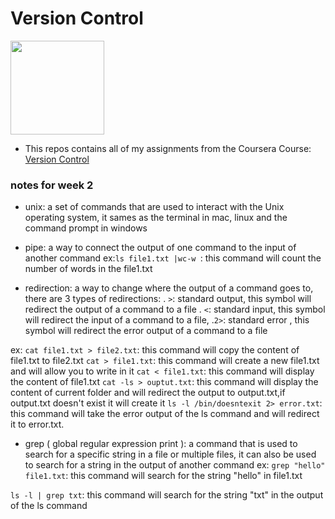 # Version Control

<img src="../meta-logo.png" width=150>

- This repos contains all of my assignments from the Coursera Course: [Version Control](https://www.coursera.org/learn/introduction-to-version-control?specialization=meta-front-end-developer)

### notes for week 2

- unix: a set of commands that are used to interact with the Unix operating system, it sames as the terminal in mac, linux and the command prompt in windows

- pipe: a way to connect the output of one command to the input of another command
ex:` ls file1.txt |wc-w  `: this command will count the number of words in the file1.txt

- redirection: a way to change where the output of a command goes to, there are 3 types of redirections:
. `>`: standard output, this symbol will redirect the output of a command to a file
. `<`:  standard input, this symbol will redirect the input of a command to a file, 
.`2>`: standard error , this symbol will redirect the error output of a command to a file

ex:  `cat file1.txt > file2.txt`: this command will copy the content of file1.txt to file2.txt
`cat > file1.txt`: this command will create a new file1.txt and will allow you to write in it
`cat < file1.txt`: this command will display the content of file1.txt
`cat -ls > ouptut.txt`: this command will display the content of current folder and will redirect the output to output.txt,if output.txt doesn't exist it will create it
`ls -l /bin/doesntexit 2> error.txt`: this command will take the error output of the ls command and will redirect it to error.txt.

- grep ( global regular expression print ): a command that is used to search for a specific string in a file or multiple files, it can also be used to search for a string in the output of another command
ex: `grep "hello" file1.txt`: this command will search for the string "hello" in file1.txt

`ls -l | grep txt`: this command will search for the string "txt" in the output of the ls command